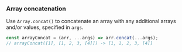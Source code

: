 ### Array concatenation

Use `Array.concat()` to concatenate an array with any additional arrays and/or values, specified in `args`.

```js
const arrayConcat = (arr, ...args) => arr.concat(...args);
// arrayConcat([1], [1, 2, 3, [4]]) -> [1, 1, 2, 3, [4]]
```
